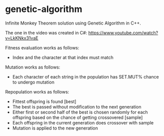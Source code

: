 # genetic-algorithm
Infinite Monkey Theorem solution using Genetic Algorithm in C++.

The one in the video was created in C#: 
https://www.youtube.com/watch?v=LkKNkx31vaE

Fitness evaluation works as follows:
- Index and the character at that index must match
    
Mutation works as follows:
- Each character of each string in the population has SET.MUT% chance to undergo mutation
    
Repopulation works as follows:
- Fittest offspring is found [best]
- The best is passed without modification to the next generation
- Either first or second half of the best is chosen randomly for each offspring based on the chance of getting crossovered [sample]
- Each offspring in the current generation does crossover with sample
- Mutation is applied to the new generation
